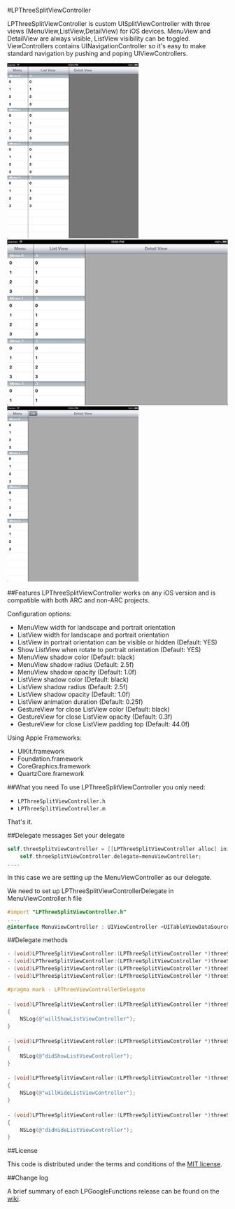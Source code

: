#LPThreeSplitViewController

LPThreeSplitViewController is custom UISplitViewController with three views (MenuView,ListView,DetailView) for iOS devices. MenuView and DetailView are always visible, ListView visibility can be toggled.
ViewControllers contains UINavigationController so it's easy to make standard navigation by pushing and poping UIViewControllers.

![ScreenShots](ScreenShots/img1.png)
![ScreenShots](ScreenShots/img2.png)
![ScreenShots](ScreenShots/img3.png)

##Features
LPThreeSplitViewController works on any iOS version and is compatible with both ARC and non-ARC projects.

Configuration options:

* MenuView width for landscape and portrait orientation
* ListView width for landscape and portrait orientation
* ListView in portrait orientation can be visible or hidden (Default: YES)
* Show ListView when rotate to portrait orientation (Default: YES)
* MenuView shadow color (Default: black)
* MenuView shadow radius (Default: 2.5f)
* MenuView shadow opacity (Default: 1.0f)
* ListView shadow color (Default: black)
* ListView shadow radius (Default: 2.5f)
* ListView shadow opacity (Default: 1.0f)
* ListView animation duration (Default: 0.25f)
* GestureView for close ListView color (Default: black)
* GestureView for close ListView opacity (Default: 0.3f)
* GestureView for close ListView padding top (Default: 44.0f)
 
Using Apple Frameworks:

* UIKit.framework
* Foundation.framework
* CoreGraphics.framework
* QuartzCore.framework

##What you need
To use LPThreeSplitViewController you only need:

* `LPThreeSplitViewController.h`
* `LPThreeSplitViewController.m`

That's it.

##Delegate messages
Set your delegate

```objective-c
self.threeSplitViewController = [[LPThreeSplitViewController alloc] initWithMenuViewController:navigationControllerMenuView ListViewController:navigationControllerListView DetailViewController:navigationControllerDetailView];
    self.threeSplitViewController.delegate=menuViewController;
....
```

In this case we are setting up the MenuViewController as our delegate.

We need to set up LPThreeSplitViewControllerDelegate in MenuViewController.h file

```objective-c
#import "LPThreeSplitViewController.h"
....
@interface MenuViewController : UIViewController <UITableViewDataSource,UITableViewDelegate,LPThreeSplitViewControllerDelegate>
```

##Delegate methods

```objective-c
- (void)LPThreeSplitViewController:(LPThreeSplitViewController *)threeSplitViewController willShowListViewController:(UIViewController*)listViewController;
- (void)LPThreeSplitViewController:(LPThreeSplitViewController *)threeSplitViewController didShowListViewController:(UIViewController*)listViewController;
- (void)LPThreeSplitViewController:(LPThreeSplitViewController *)threeSplitViewController willHideListViewController:(UIViewController*)listViewController;
- (void)LPThreeSplitViewController:(LPThreeSplitViewController *)threeSplitViewController didHideListViewController:(UIViewController*)listViewController;
```

```objective-c
#pragma mark - LPThreeViewControllerDelegate

- (void)LPThreeSplitViewController:(LPThreeSplitViewController *)threeSplitViewController willShowListViewController:(UIViewController *)listViewController
{
    NSLog(@"willShowListViewController");
}

- (void)LPThreeSplitViewController:(LPThreeSplitViewController *)threeSplitViewController didShowListViewController:(UIViewController *)listViewController
{
    NSLog(@"didShowListViewController");
}

- (void)LPThreeSplitViewController:(LPThreeSplitViewController *)threeSplitViewController willHideListViewController:(UIViewController *)listViewController
{
    NSLog(@"willHideListViewController");
}

- (void)LPThreeSplitViewController:(LPThreeSplitViewController *)threeSplitViewController didHideListViewController:(UIViewController *)listViewController
{
    NSLog(@"didHideListViewController");
}
```

##License

This code is distributed under the terms and conditions of the [MIT license](LICENSE). 

##Change log

A brief summary of each LPGoogleFunctions release can be found on the [wiki](https://github.com/luka1995/LPThreeSplitViewController/wiki/Change-log).
